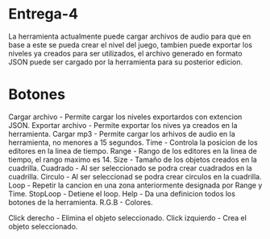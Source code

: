 # Entrega-4
La herramienta actualmente puede cargar archivos de audio para que en base a este se pueda crear el nivel del juego, tambien puede exportar los niveles ya creados  para ser utilizados, el archivo generado en formato JSON puede ser cargado por la herramienta para su posterior edicion.
# Botones

Cargar archivo - Permite cargar los niveles exportardos con extencion JSON.
Exportar archivo - Permite exportar los nives ya creados en la herramienta.
Cargar mp3 - Permite cargar los arhivos de audio en la herramienta, no menores a 15 segundos. 
Time - Controla la posicion de los editores en la linea de tiempo.
Range - Rango de los editores en la linea de tiempo, el rango maximo es 14.
Size - Tamaño de los objetos creados en la cuadrilla.
Cuadrado - Al ser seleccionado se podra crear cuadrados en la cuadrilla.
Circulo -  Al ser seleccionad se podra crear circulos en la cuadrilla.
Loop - Repetir la cancion en una zona anteriormente designada por Range y Time.
StopLoop - Detiene el loop.
Help - Da una definicion todos los botones de la herramienta.
R.G.B - Colores.

Click derecho - Elimina el objeto seleccionado.
Click izquierdo - Crea el objeto seleccionado.
